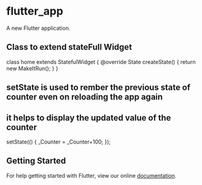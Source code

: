 # flutter_app

A new Flutter application.

## Class to extend stateFull Widget

class home extends StatefulWidget {
  @override
  State<StatefulWidget> createState() {
    return new MakeItRun();
  }
}

## setState is used to rember the previous state of counter even on reloading the app again
## it helps to display the updated value of the counter 

setState(() {
    _Counter = _Counter+100;
  });

## Getting Started

For help getting started with Flutter, view our online
[documentation](https://flutter.io/).
